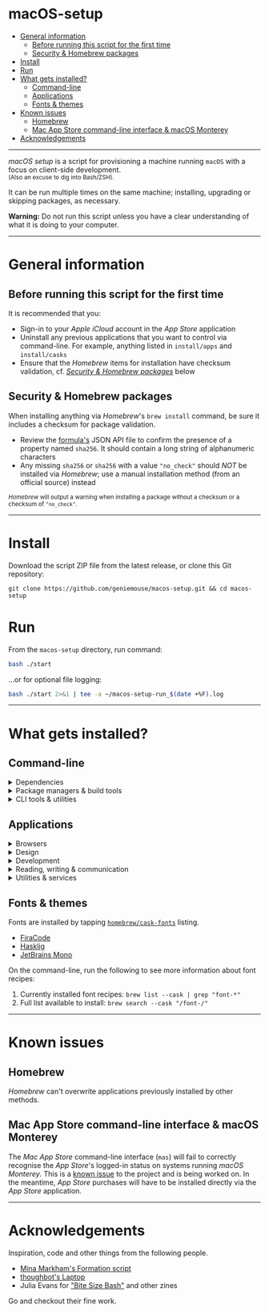 # macOS-setup <!-- omit in toc -->

- [General information](#general-information)
  - [Before running this script for the first time](#before-running-this-script-for-the-first-time)
  - [Security & Homebrew packages](#security--homebrew-packages)
- [Install](#install)
- [Run](#run)
- [What gets installed?](#what-gets-installed)
  - [Command-line](#command-line)
  - [Applications](#applications)
  - [Fonts & themes](#fonts--themes)
- [Known issues](#known-issues)
  - [Homebrew](#homebrew)
  - [Mac App Store command-line interface & macOS Monterey](#mac-app-store-command-line-interface--macos-monterey)
- [Acknowledgements](#acknowledgements)

---

_macOS setup_ is a script for provisioning a machine running `macOS` with a focus on client-side development. 
<br/><small>(Also an excuse to dig into Bash/ZSH).</small>

It can be run multiple times on the same machine; installing, upgrading or skipping packages, as necessary.

**Warning:** Do not run this script unless you have a clear understanding of what it is doing to your computer.

---

# General information

## Before running this script for the first time

It is recommended that you:

- Sign-in to your _Apple iCloud_ account in the _App Store_ application
- Uninstall any previous applications that you want to control via command-line. For example, anything listed in `install/apps` and `install/casks`
- Ensure that the _Homebrew_ items for installation have checksum validation, cf. _[Security & Homebrew packages](#security--homebrew-packages)_ below

## Security & Homebrew packages

When installing anything via _Homebrew_'s `brew install` command, be sure it includes a checksum for package validation.

-   Review the [formula's](https://formulae.brew.sh/) JSON API file to confirm the presence of a property named `sha256`. It should contain a long string of alphanumeric characters
-   Any missing `sha256` or `sha256` with a value `"no_check"` should _NOT_ be installed via _Homebrew_; use a manual installation method (from an official source) instead

<small>_Homebrew_ will output a warning when installing a package without a checksum or a checksum of `"no_check"`.</small>

---

# Install

Download the script ZIP file from the latest release, or clone this Git repository:

```
git clone https://github.com/geniemouse/macos-setup.git && cd macos-setup
```

# Run

From the `macos-setup` directory, run command:

```bash
bash ./start
```

...or for optional file logging:

```bash
bash ./start 2>&1 | tee -a ~/macos-setup-run_$(date +%F).log
```

---

# What gets installed?

## Command-line

<details>
    <summary>Dependencies</summary>

-   [Xcode Developer Tools](https://developer.apple.com/xcode/) from Apple
-   [Homebrew](https://brew.sh/) macOS/Linux package manager
-   [NVM](https://github.com/nvm-sh/nvm) the [Node](https://nodejs.org/en/) version manager
    -   Allows use of different `node`/`npm` JavaScript build environments between projects
    -   Note: The Homebrew package is not supported by NVM team; using the official channel instead

</details>

<details>
    <summary>Package managers & build tools</summary>

-   [Eclipse Temurin](https://adoptium.net/) for switching between different Java JDK versions
-   [Git](https://git-scm.com/) for version control
-   [Maven](https://maven.apache.org/) for project building
-   [Wget](https://www.gnu.org/software/wget/) useful tool for getting internet files

</details>

<details>
    <summary>CLI tools & utilities</summary>

-   [git-standup](https://github.com/kamranahmedse/git-standup) to recall what you did yesterday
-   [ImageOptim-CLI](https://jamiemason.github.io/ImageOptim-CLI/) for batch optimising images
-   [mas](https://github.com/mas-cli/mas) to access Mac App Store
-   [Prettier](https://prettier.io/) for automated code formatting
-   [Vagrant](https://www.vagrantup.com) development environments & sandboxes

</details>

## Applications

<details>
    <summary>Browsers</summary>

-   [Brave](https://brave.com)
-   [Firefox](https://www.mozilla.org/en-US/firefox/new/)
-   [Firefox Developer](https://www.mozilla.org/en-US/firefox/developer/)
-   [Opera](https://www.opera.com)
-   [Tor Browser](https://www.torproject.org)
-   [Vivaldi](https://vivaldi.com)

</details>

<details>
    <summary>Design</summary>

-   [Affinity Designer](https://affinity.serif.com/en-us/designer/) vector graphics editor. Similar to Adobe Illustrator, without the subscription model
-   [Affinity Photo](https://affinity.serif.com/en-us/photo/) image editor. Similar to Adobe Photoshop, without the subscription model
-   [Skitch](https://evernote.com/products/skitch) annotated screenshots & sketches

</details>

<details>
    <summary>Development</summary>

-   [Dash](https://kapeli.com/dash) offline API docsets, manuals & code snippets
-   [ImageOptim](https://imageoptim.com/mac) image optimisation
-   [iTerm 2](https://iterm2.com) improved terminal
-   [Kaleidoscope](https://kaleidoscope.app) powerful diff tool
-   [Nova](https://nova.app) macOS native IDE
-   [Sublime Text](https://www.sublimetext.com) IDE for Linux, Mac & PC
-   [Postman](https://www.postman.com) API building platform for designing, prototyping & sharing APIs
-   [Visual Studio Code](https://code.visualstudio.com) IDE for Linux, Mac & PC
-   [xScope](https://xscopeapp.com) on-screen measuring tool

</details>

<details>
    <summary>Reading, writing & communication</summary>

-   [Bear](https://bear.app) Markdown notes for macOS
-   [iA Writer](https://ia.net/writer) minimalist text editor writing
-   [Keynote](https://www.apple.com/keynote/) Apple presentation software
-   [Magnet](https://magnet.crowdcafe.com) macOS window manager
-   [Numbers](https://www.apple.com/numbers/) Apple spreadsheet software
-   [Pages](https://www.apple.com/pages/) Apple word processing software
-   [Slack](https://slack.com) team/project communication

</details>

<details>
    <summary>Utilities & services</summary>

-   [Alfred](https://www.alfredapp.com) macOS helper for super-charged automation & shortcuts
-   [Encrypto](https://macpaw.com/encrypto) encrypting files & folders
-   [Microsoft Remote Desktop](https://www.microsoft.com/en-us/store/p/microsoft-remote-desktop/9wzdncrfj3ps)
-   [Reeder 5](https://www.reederapp.com) RSS reader
-   [Renamer](https://renamer.com) batch file renaming tool
-   [Spillo](https://bananafishsoftware.com/products/spillo/) macOS client for the [Pinboard](https://pinboard.in) bookmarking service
-   [The Unarchiver](https://macpaw.com/the-unarchiver) more powerful archive unpacking tool
-   [TunnelBear](https://www.tunnelbear.com) VPN service for privacy or testing geolocation code
-   [VLC](https://www.videolan.org) media player

</details>

## Fonts & themes

Fonts are installed by tapping [`homebrew/cask-fonts`](https://github.com/Homebrew/homebrew-cask-fonts) listing.

- [FiraCode](https://github.com/tonsky/FiraCode)
- [Hasklig](https://github.com/i-tu/Hasklig/)
- [JetBrains Mono](https://github.com/JetBrains/JetBrainsMono)

On the command-line, run the following to see more information about font recipes:

1. Currently installed font recipes: `brew list --cask | grep "font-*"`
2. Full list available to install: `brew search --cask "/font-/"`

---

# Known issues

## Homebrew

_Homebrew_ can't overwrite applications previously installed by other methods.

## Mac App Store command-line interface & macOS Monterey

The _Mac App Store_ command-line interface (`mas`) will fail to correctly recognise the _App Store_'s logged-in status on systems running _macOS Monterey_. This is a [known issue](https://github.com/mas-cli/mas/issues/417) to the project and is being worked on. In the meantime, _App Store_ purchases will have to be installed directly via the _App Store_ application.

---

# Acknowledgements

Inspiration, code and other things from the following people.

- [Mina Markham's Formation script](https://github.com/minamarkham/formation)
- [thoughbot's Laptop](https://github.com/thoughtbot/laptop/)
- Julia Evans for ["Bite Size Bash"](https://wizardzines.com/) and other zines

Go and checkout their fine work.
